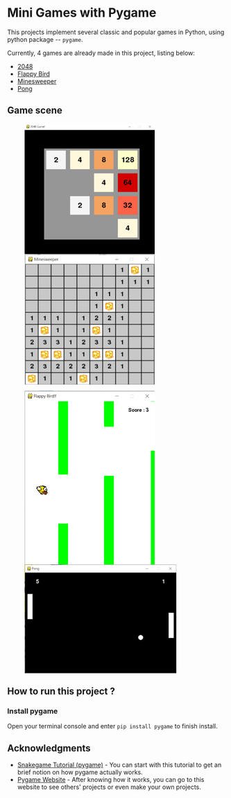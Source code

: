# Mini Games with Pygame

This projects implement several classic and popular games in Python, using python package -- `pygame`.

Currently, 4 games are already made in this project, listing below:

* [2048](https://github.com/MaxHsu88/Mini-Games-with-Pygame/tree/master/2048)
* [Flappy Bird](https://github.com/MaxHsu88/Mini-Games-with-Pygame/tree/master/FlappyBird)
* [Minesweeper](https://github.com/MaxHsu88/Mini-Games-with-Pygame/tree/master/Minesweeper)
* [Pong](https://github.com/MaxHsu88/Mini-Games-with-Pygame/tree/master/Pong)

## Game scene

<figure class="half">
    <a href="source/2048.png"><img src="source/2048.png" width = "300" height = "300" align=center /></a>
    <a href="source/minesweeper.png"><img src="source/minesweeper.png" width = "300" height = "300" align=center /></a>
</figure>

<figure class="half">
    <a href="source/flappybird.png"><img src="source/flappybird.png" width = "300" height = "400" align=center /></a>
    <a href="source/pong.png"><img src="source/pong.png" width = "350" height = "250" align=center /></a>
</figure>

## How to run this project ?

### Install pygame

Open your terminal console and enter `pip install pygame` to finish install.

## Acknowledgments

* [Snakegame Tutorial (pygame)](https://www.youtube.com/watch?v=V_f07t570pA) - You can start with this tutorial to get
an brief notion on how pygame actually works.
* [Pygame Website](https://www.pygame.org/tags/all) - After knowing how it works, you can go to this website to see others' projects
or even make your own projects.
